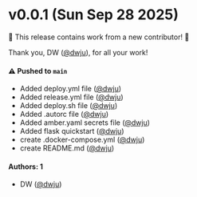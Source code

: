 # v0.0.1 (Sun Sep 28 2025)

:tada: This release contains work from a new contributor! :tada:

Thank you, DW ([@dwju](https://github.com/dwju)), for all your work!

#### ⚠️ Pushed to `main`

- Added deploy.yml file ([@dwju](https://github.com/dwju))
- Added release.yml file ([@dwju](https://github.com/dwju))
- Added deploy.sh file ([@dwju](https://github.com/dwju))
- Added .autorc file ([@dwju](https://github.com/dwju))
- Added amber.yaml secrets file ([@dwju](https://github.com/dwju))
- Added flask quickstart ([@dwju](https://github.com/dwju))
- create .docker-compose.yml ([@dwju](https://github.com/dwju))
- create README.md ([@dwju](https://github.com/dwju))

#### Authors: 1

- DW ([@dwju](https://github.com/dwju))
